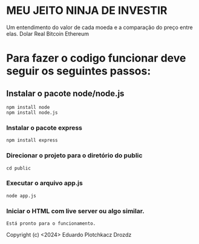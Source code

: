# MEU JEITO NINJA DE INVESTIR
Um entendimento do valor de cada moeda e a comparação do preço entre elas.
Dolar
Real
Bitcoin
Ethereum

# Para fazer o codigo funcionar deve seguir os seguintes passos:
## Instalar o pacote node/node.js
    npm install node
    npm install node.js

### Instalar o pacote  express
    npm install express

### Direcionar o projeto para  o diretório do public
    cd public

### Executar o arquivo app.js
    node app.js

### Iniciar o HTML com live server ou algo  similar.
    Está pronto para o funcionamento.




Copyright (c) <2024> Eduardo Plotchkacz Drozdz